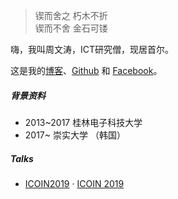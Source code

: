 > 锲而舍之 朽木不折  
> 锲而不舍 金石可镂

嗨，我叫周文涛，ICT研究僧，现居首尔。

这是我的[博客](https://wentaozhou.cn)、[Github](http://github.com/) 和 [Facebook](https://www.facebook.com/zhouwentao612)。


##### 背景资料
- 2013~2017 桂林电子科技大学
- 2017~     崇实大学 （韩国）




##### Talks

- [ICOIN2019][1] · [ICOIN 2019](http://icoin.org)


[1]: http://wentaozhou.cn/2019/04/27/ICOIN2019/
